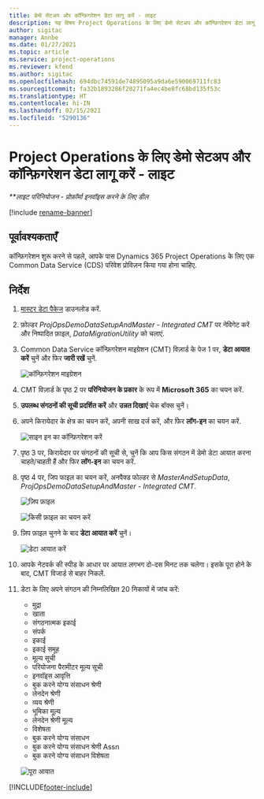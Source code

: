 ```yaml
---
title: डेमो सेटअप और कॉन्फ़िगरेशन डेटा लागू करें - लाइट
description: यह विषय Project Operations के लिए डेमो सेटअप और कॉन्फ़िगरेशन डेटा लागू करने के तरीके के बारे में जानकारी प्रदान करता है.
author: sigitac
manager: Annbe
ms.date: 01/27/2021
ms.topic: article
ms.service: project-operations
ms.reviewer: kfend
ms.author: sigitac
ms.openlocfilehash: 694dbc74591de74895095a9da6e590069711fc83
ms.sourcegitcommit: fa32b1893286f20271fa4ec4be8fc68bd135f53c
ms.translationtype: HT
ms.contentlocale: hi-IN
ms.lasthandoff: 02/15/2021
ms.locfileid: "5290136"
---
```

# <a name="apply-demo-setup-and-configuration-data-for-project-operations---lite"></a>Project Operations के लिए डेमो सेटअप और कॉन्फ़िगरेशन डेटा लागू करें - लाइट 

_**लाइट परिनियोजन - प्रोफ़ॉर्मा इनवॉइस करने के लिए डील_

[!include [rename-banner](~/includes/cc-data-platform-banner.md)]

## <a name="prerequisites"></a>पूर्वावश्यकताएँ

कॉन्फ़िगरेशन शुरू करने से पहले, आपके पास Dynamics 365 Project Operations के लिए एक Common Data Service (CDS) परिवेश प्रोविज़न किया गया होना चाहिए.


## <a name="instructions"></a>निर्देश

1. [मास्टर डेटा पैकेज](https://download.microsoft.com/download/3/4/1/341bf279-a64f-4baa-af31-ce624859b518/ProjOpsSampleSetupData%20-%20CE%20only%20CMT.zip) डाउनलोड करें. 
2. फ़ोल्डर *ProjOpsDemoDataSetupAndMaster - Integrated CMT* पर नेविगेट करें और निष्पादित फ़ाइल, *DataMigrationUtility* को चलाएं.
3. Common Data Service कॉन्फ़िगरेशन माइग्रेशन (CMT) विज़ार्ड के पेज 1 पर, **डेटा आयात करें** चुनें और फिर **जारी रखें** चुनें.

    ![कॉन्फ़िगरेशन माइग्रेशन](./media/1ConfigurationMigration.png)

4. CMT विज़ार्ड के पृष्ठ 2 पर **परिनियोजन के प्रकार** के रूप में **Microsoft 365** का चयन करें.
5. **उपलब्ध संगठनों की सूची प्रदर्शित करें** और **उन्नत दिखाएं** चेक बॉक्स चुनें।
6. अपने किरायेदार के क्षेत्र का चयन करें, अपनी साख दर्ज करें, और फिर **लॉग-इन** का चयन करें.

   ![साइन इन का कॉन्फ़िगरेशन करें](./media/2ConfigurationSignin.png)

7. पृष्ठ 3 पर, किरायेदार पर संगठनों की सूची से, चुनें कि आप किस संगठन में डेमो डेटा आयात करना चाहते/चाहती हैं और फिर **लॉग-इन** का चयन करें.
8. पृष्ठ 4 पर, जिप फाइल का चयन करें, अनपैक्ड फोल्डर से *MasterAndSetupData*, *ProjOpsDemoDataSetupAndMaster - Integrated CMT*.

   ![ज़िप फ़ाइल](./media/3ZipFile.png)

   ![किसी फ़ाइल का चयन करें](./media/4SelectAFile.png)

9. ज़िप फ़ाइल चुनने के बाद **डेटा आयात करें** चुनें।

   ![डेटा आयात करें](./media/5ImportData.png)

10. आपके नेटवर्क की स्पीड के आधार पर आयात लगभग दो-दस मिनट तक चलेगा। इसके पूरा होने के बाद, CMT विजार्ड से बाहर निकलें. 
11. डेटा के लिए अपने संगठन की निम्नलिखित 20 निकायों में जांच करें:

    -   मुद्रा
    -   खाता
    -   संगठनात्मक इकाई
    -   संपर्क
    -   इकाई
    -   इकाई समूह
    -   मूल्य सूची
    -   परियोजना पैरामीटर मूल्य सूची 
    -   इनवॉइस आवृत्ति
    -   बुक करने योग्य संसाधन श्रेणी
    -   लेनदेन श्रेणी
    -   व्यय श्रेणी
    -   भूमिका मू्ल्य
    -   लेनदेन श्रेणी मूल्य
    -   विशेषता
    -   बुक करने योग्य संसाधन
    -   बुक करने योग्य संसाधन श्रेणी Assn
    -   बुक करने योग्य संसाधन विशेषता

    ![पूरा आयात](./media/6CompleteImport.png)


[!INCLUDE[footer-include](../includes/footer-banner.md)]